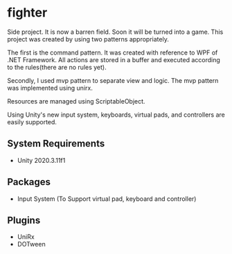 # fighter
 Side project. It is now a barren field. Soon it will be turned into a game. This project was created by using two patterns appropriately.   
 
 
 The first is the command pattern. It was created with reference to WPF of .NET Framework. All actions are stored in a buffer and executed according to the rules(there are no rules yet).
 
Secondly, I used mvp pattern to separate view and logic. The mvp pattern was implemented using unirx. 

Resources are managed using ScriptableObject. 

Using Unity's new input system, keyboards, virtual pads, and controllers are easily supported.

## System Requirements
- Unity 2020.3.11f1

## Packages
- Input System (To Support virtual pad, keyboard and controller)

## Plugins
- UniRx
- DOTween
